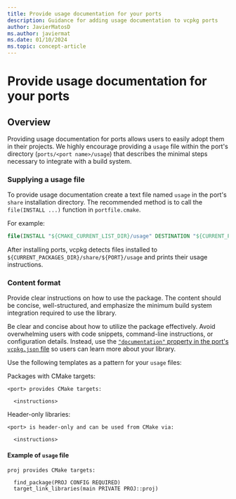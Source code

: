 ```yaml
---
title: Provide usage documentation for your ports
description: Guidance for adding usage documentation to vcpkg ports
author: JavierMatosD
ms.author: javiermat
ms.date: 01/10/2024
ms.topic: concept-article
---
```

# Provide usage documentation for your ports

## Overview

Providing usage documentation for ports allows users to easily adopt them in their
projects. We highly encourage providing a `usage` file within the port's directory (`ports/<port
name>/usage`) that describes the minimal steps necessary to integrate with a build system.

### Supplying a usage file

To provide usage documentation create a text file named `usage` in the port's `share`
installation directory. The recommended method is to call the `file(INSTALL ...)` function in
`portfile.cmake`.

For example:

```cmake
file(INSTALL "${CMAKE_CURRENT_LIST_DIR}/usage" DESTINATION "${CURRENT_PACKAGES_DIR}/share/${PORT}")
```

After installing ports, vcpkg detects files installed to `${CURRENT_PACKAGES_DIR}/share/${PORT}/usage` and prints their usage instructions.

### Content format

Provide clear instructions on how to use the package. The content should be concise, well-structured, and emphasize the minimum build system integration required to use the library.

Be clear and concise about how to utilize the package effectively. Avoid
overwhelming users with code snippets, command-line instructions, or
configuration details. Instead, use the [`"documentation"` property in the
port's `vcpkg.json` file](../concepts/manifest-mode.md) so users can learn more
about your library.

Use the following templates as a pattern for your `usage` files:

Packages with CMake targets:

```text
<port> provides CMake targets:

  <instructions>
```

Header-only libraries:

```text
<port> is header-only and can be used from CMake via:

  <instructions>
```

#### Example of `usage` file

```text
proj provides CMake targets:

  find_package(PROJ CONFIG REQUIRED)
  target_link_libraries(main PRIVATE PROJ::proj)
```

